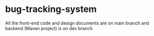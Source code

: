 # bug-tracking-system


All the front-end code and design documents are on main branch and backend (Maven project) is on dev branch

